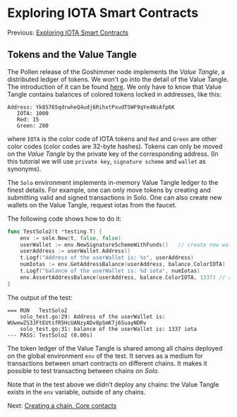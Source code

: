 # Exploring IOTA Smart Contracts

Previous: [Exploring IOTA Smart Contracts](1.md)

 ## Tokens and the Value Tangle
 The Pollen release of the Goshimmer node implements the _Value Tangle_, 
 a distributed ledger of tokens. We won't go into the detail of the Value Tangle. The introduction 
 of it can be found [here](../intro/utxo.md). We only have to know that Value Tangle contains
 balances of colored tokens locked in addresses, like this: 
 ```
Address: Yk85765qdrwheQ4udj6RihxtPxudTSWF9qYe4NsAfp6K
    IOTA: 1000
    Red: 15
    Green: 200
```
where `IOTA` is the color code of IOTA tokens and `Red` and `Green` are other color codes (color codes are 32-byte hashes). 
Tokens can only be moved on the _Value Tangle_ by the private key of the corresponding address. 
(In this tutorial we will use `private key`, `signature scheme` and `wallet` as synonyms).  

The `Solo` environment implements in-memory Value Tangle ledger to the finest details. 
For example, one can only move tokens by creating and submitting valid and signed transactions in Solo. 
One can also create new wallets on the Value Tangle, request iotas from the faucet.

The following code shows how to do it:
```go
func TestSolo2(t *testing.T) {
	env := solo.New(t, false, false)
	userWallet := env.NewSignatureSchemeWithFunds()   // create new wallet and request funds from genesis
	userAddress := userWallet.Address()
	t.Logf("Address of the userWallet is: %s", userAddress)
	numIotas := env.GetAddressBalance(userAddress, balance.ColorIOTA)  // how many iotas contains the address
	t.Logf("balance of the userWallet is: %d iota", numIotas)
	env.AssertAddressBalance(userAddress, balance.ColorIOTA, 1337) // assert the address has 1337 iotas
}
```
 The output of the test:
```
=== RUN   TestSolo2
    solo_test.go:29: Address of the userWallet is: WUwewZS3JFtEUtsfR5HcUANzyADv8pSmK7j6SuayNDRv
    solo_test.go:31: balance of the userWallet is: 1337 iota
--- PASS: TestSolo2 (0.00s)
```
 
The token ledger of the Value Tangle is shared among all chains deployed on the global environment `env`
of the test. It serves as a medium for transactions between smart contracts on different chains. 
It makes it possible to test transacting between chains on _Solo_.
 
Note that in the test above we didn’t deploy any chains: the Value Tangle exists in the `env` variable, 
outside of any chains.

Next: [Creating a chain. Core contacts](3.md)